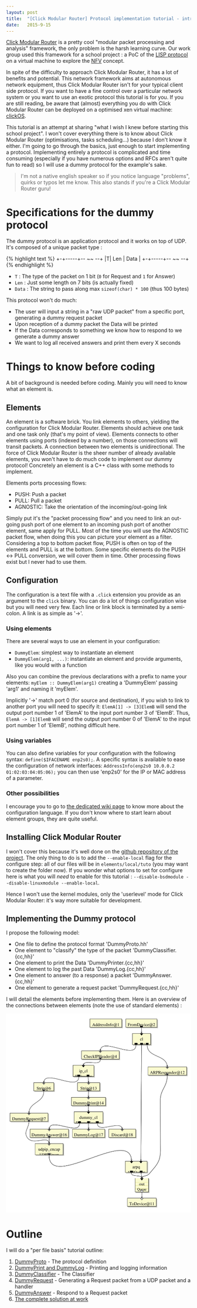 ```yaml
---
layout: post
title:  "[Click Modular Router] Protocol implementation tutorial - intro"
date:   2015-9-15
---
```

[Click Modular Router](http://www.read.cs.ucla.edu/click/) is a pretty cool "modular packet processing and analysis" framework, the only problem is the harsh learning curve.
Our work group used this framework for a school project : a PoC of the [LISP protocol](http://en.wikipedia.org/wiki/Locator/Identifier_Separation_Protocol) on a virtual machine to explore the [NFV](http://en.wikipedia.org/wiki/Network_functions_virtualization) concept.

In spite of the difficulty to approach Click Modular Router, it has a lot of benefits and potential.
This network framework aims at autonomous network equipment, thus Click Modular Router isn't for your typical client side protocol.
If you want to have a fine control over a particular network system or you want to use an exotic protocol this tutorial is for you.
If you are still reading, be aware that (almost) everything you do with Click Modular Router can be deployed on a optimised xen virtual machine: [clickOS](http://cnp.neclab.eu/clickos).

This tutorial is an attempt at sharing "what I wish I knew before starting this school project".
I won't cover everything there is to know about Click Modular Router (optimisations, tasks scheduling...) because I don't know it either.
I'm going to go through the basics, just enough to start implementing a protocol.
Implementing entirely a protocol is complicated and time consuming (especially if you have numerous options and RFCs aren't quite fun to read) so I will use a dummy protocol for the example's sake.

> I'm not a native english speaker so if you notice language "problems", quirks or typos let me know. This also stands if you're a Click Modular Router guru!

# Specifications for the dummy protocol

The dummy protocol is an application protocol and it works on top of UDP. It's composed of a unique packet type :

{% highlight text %}
+-+-----+-- ~~ --+
|T| Len |  Data  |
+-+-----+-- ~~ --+
{% endhighlight %}

* `T` : The type of the packet on 1 bit (`0` for Request and `1` for Answer)
* `Len` : Just some length on 7 bits (is actually fixed)
* `Data` : The string to pass along max `sizeof(char) * 100` (thus 100 bytes)

This protocol won't do much:

* The user will input a string in a "raw UDP packet" from a specific port, generating a dummy request packet
* Upon reception of a dummy packet the Data will be printed
* If the Data corresponds to something we know how to respond to we generate a dummy answer
* We want to log all received answers and print them every X seconds

# Things to know before coding

A bit of background is needed before coding. Mainly you will need to know what an element is.

## Elements

An element is a software brick.
You link elements to others, yielding the configuration for Click Modular Router.
Elements should achieve one task and one task only (that's my point of view).
Elements connects to other elements using ports (indexed by a number), on those connections will transit packets.
A connection between two elements is unidirectional.
The force of Click Modular Router is the sheer number of already available elements, you won't have to do much code to implement our dummy protocol!
Concretely an element is a C++ class with some methods to implement.

Elements ports processing flows:

* PUSH: Push a packet
* PULL: Pull a packet
* AGNOSTIC: Take the orientation of the incoming/out-going link

Simply put it's the "packet processing flow" and you need to link an out-going push port of one element to an incoming push port of another element, same apply for PULL.
Most of the time you will use the AGNOSTIC packet flow, when doing this you can picture your element as a filter.
Considering a top to bottom packet flow, PUSH is often on top of the elements and PULL is at the bottom.
Some specific elements do the PUSH <-> PULL conversion, we will cover them in time.
Other processing flows exist but I never had to use them.

## Configuration

The configuration is a text file with a `.click` extension you provide as an argument to the `click` binary.
You can do a lot of things configuration wise but you will need very few.
Each line or link block is terminated by a semi-colon.
A link is as simple as '->'.

### Using elements
There are several ways to use an element in your configuration:

* `DummyElem`: simplest way to instantiate an element
* `DummyElem(arg1, ...)`: instantiate an element and provide arguments, like you would with a function

Also you can combine the previous declarations with a prefix to name your elements:
`myElem :: DummyElem(arg1)` creating a 'DummyElem' passing 'arg1' and naming it 'myElem'.

Implicitly '->' match port 0 (for source and destination), if you wish to link to another port you will need to specify it:
`ElemA[1] -> [3]ElemB` will send the output port number 1 of 'ElemA' to the input port number 3 of 'ElemB'.
Thus, `ElemA -> [1]ElemB` will send the output port number 0 of 'ElemA' to the input port number 1 of 'ElemB', nothing difficult here.

### Using variables

You can also define variables for your configuration with the following syntax: `define($IFACENAME enp2s0);`.
A specific syntax is available to ease the configuration of network interfaces: `AddressInfo(enp2s0 10.0.0.2 01:02:03:04:05:06);` you can then use 'enp2s0' for the IP or MAC address of a parameter.

### Other possibilities

I encourage you to go to [the dedicated wiki page](http://www.read.cs.ucla.edu/click/docs/language) to know more about the configuration language.
If you don't know where to start learn about element groups, they are quite useful.

## Installing Click Modular Router

I won't cover this because it's well done on the [github repository of the project](https://github.com/kohler/click/).
The only thing to do is to add the `--enable-local` flag for the configure step: all of our files will be in `elements/local/tuto` (you may want to create the folder now).
If you wonder what options to set for configure here is what you will _need_ to enable for this tutorial : `--disable-bsdmodule --disable-linuxmodule --enable-local`.

Hence I won't use the kernel modules, only the 'userlevel' mode for Click Modular Router: it's way more suitable for development.

## Implementing the Dummy protocol

I propose the following model:

* One file to define the protocol format 'DummyProto.hh'
* One element to "classify" the type of the packet 'DummyClassifier.{cc,hh}'
* One element to print the Data 'DummyPrinter.{cc,hh}'
* One element to log the past Data 'DummyLog.{cc,hh}'
* One element to answer (to a response) a packet 'DummyAnswer.{cc,hh}'
* One element to generate a request packet 'DummyRequest.{cc,hh}'

I will detail the elements before implementing them. Here is an overview of the connections between elements (note the use of standard elements) :

![provisional_config](/assets/Click_tuto_config.svg)

# Outline

I will do a "per file basis" tutorial outline:

1. [DummyProto](Click-Modular-Router-tutorial-part1.html) - The protocol definition
2. [DummyPrint and DummyLog](Click-Modular-Router-tutorial-part2.html) - Printing and logging information
3. [DummyClassifier](Click-Modular-Router-tutorial-part3.html) - The Classifier
4. [DummyRequest](Click-Modular-Router-tutorial-part4.html) - Generating a Request packet from a UDP packet and a handler
5. [DummyAnswer](Click-Modular-Router-tutorial-part5.html) - Respond to a Request packet
6. [The complete solution at work](Click-Modular-Router-tutorial-part6.html)
